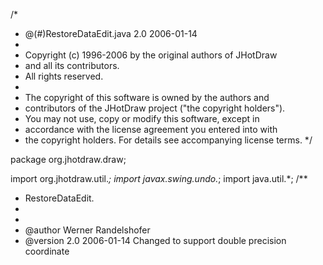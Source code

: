 /*
 * @(#)RestoreDataEdit.java  2.0  2006-01-14
 *
 * Copyright (c) 1996-2006 by the original authors of JHotDraw
 * and all its contributors.
 * All rights reserved.
 *
 * The copyright of this software is owned by the authors and  
 * contributors of the JHotDraw project ("the copyright holders").  
 * You may not use, copy or modify this software, except in  
 * accordance with the license agreement you entered into with  
 * the copyright holders. For details see accompanying license terms. 
 */


package org.jhotdraw.draw;

import org.jhotdraw.util.*;
import javax.swing.undo.*;
import java.util.*;
/**
 * RestoreDataEdit.
 *
 *
 * @author Werner Randelshofer
 * @version 2.0 2006-01-14 Changed to support double precision coordinate